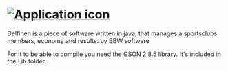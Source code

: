# [![Application icon](https://github.com/cph-mn521/Delfinen/blob/master/src/files/images/delfin.jpg)][icon]
[icon]: https://github.com/cph-mn521/Delfinen/blob/master/src/files/images/delfin.jpg


Delfinen is a piece of software written in java, that manages a sportsclubs members, economy and results.
by BBW software

For it to be able to compile you need the GSON 2.8.5 library. It's included in the Lib folder.
